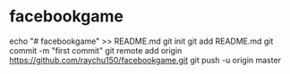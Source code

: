 # facebookgame
echo "# facebookgame" >> README.md
git init
git add README.md
git commit -m "first commit"
git remote add origin https://github.com/raychu150/facebookgame.git
git push -u origin master

